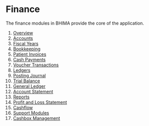 # Finance

The finance modules in BHIMA provide the core of the application.

1. [Overview](./overview.md)
2. [Accounts](./accounts.md)
3. [Fiscal Years](./fiscal-year.md)
5. [Bookkeeping](./bookkeeping/index.md)
  1. [Patient Invoices](./bookkeeping/patient-invoices.md)
  2. [Cash Payments](./bookkeeping/cash-payments.md)
  3. [Voucher Transactions](./bookkeeping/vouchers.md)
6. [Ledgers]()
  1. [Posting Journal](./ledgers/posting-journal.md)
  2. [Trial Balance](./ledger/trial-balance.md)
  3. [General Ledger](./ledgers/general-ledger.md)
  4. [Account Statement](./ledgers/account-statement.md)
7. [Reports]()
  1. [Profit and Loss Statement]()
  2. [Cashflow]()
8. [Support Modules]()
  1. [Cashbox Management]()
